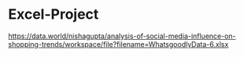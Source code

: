 # Excel-Project
https://data.world/nishagupta/analysis-of-social-media-influence-on-shopping-trends/workspace/file?filename=WhatsgoodlyData-6.xlsx
